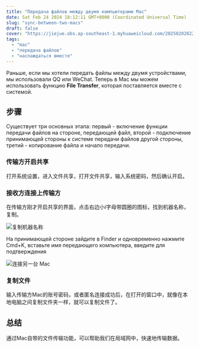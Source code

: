 ```yaml
---
title: "Передача файлов между двумя компьютерами Mac"
date: Sat Feb 24 2024 18:12:11 GMT+0000 (Coordinated Universal Time)
slug: "sync-between-two-macs"
draft: false
cover: "https://jiejue.obs.ap-southeast-1.myhuaweicloud.com/20250202022932603.webp"
tags:
  - "mac"
  - "передача файлов"
  - "наслаждаться вместе"
---
```


Раньше, если мы хотели передать файлы между двумя устройствами, мы использовали QQ или WeChat. Теперь в Mac мы можем использовать функцию **File Transfer**, которая поставляется вместе с системой.

<!--more-->

## 步骤

Существует три основных этапа: первый - включение функции передачи файлов на стороне, передающей файл, второй - подключение принимающей стороны к системе передачи файлов другой стороны, третий - копирование файла и начало передачи.

### 传输方开启共享
打开系统设置，进入文件共享，打开文件共享，输入系统密码，然后确认开启。

### 接收方连接上传输方
在传输方刚才开启共享的界面，点击右边小i字母带圆圈的图标，找到机器名称，复制。

![复制机器名称](https://jiejue.obs.ap-southeast-1.myhuaweicloud.com/20250202022953766.webp)

На принимающей стороне зайдите в Finder и одновременно нажмите Cmd+K, вставьте имя передающего компьютера, введите для подтверждения

![连接另一台 Mac](https://jiejue.obs.ap-southeast-1.myhuaweicloud.com/20250202023012907.webp)

### 复制文件
输入传输方Mac的账号密码，或者匿名连接成功后，在打开的窗口中，就像在本地电脑之间复制文件夹一样，就可以复制文件了。

## 总结
通过Mac自带的文件传输功能，可以帮助我们在局域网中，快速地传输数据。

